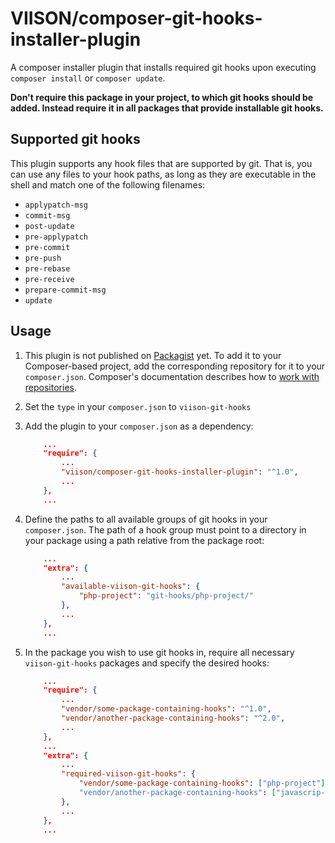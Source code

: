 # VIISON/composer-git-hooks-installer-plugin
A composer installer plugin that installs required git hooks upon executing `composer install` or `composer update`.

**Don't require this package in your project, to which git hooks should be added. Instead require it in all packages that provide installable git hooks.**

## Supported git hooks

This plugin supports any hook files that are supported by git. That is, you can use any files to your hook paths, as long as they are executable in the shell and match one of the following filenames:

* `applypatch-msg`
* `commit-msg`
* `post-update`
* `pre-applypatch`
* `pre-commit`
* `pre-push`
* `pre-rebase`
* `pre-receive`
* `prepare-commit-msg`
* `update`

## Usage

1. This plugin is not published on [Packagist](https://packagist.org/) yet. To add it to your Composer-based project, add the corresponding repository for it to your `composer.json`. Composer's documentation describes how to [work with repositories](https://getcomposer.org/doc/05-repositories.md#vcs).
2. Set the `type` in your `composer.json` to `viison-git-hooks`
3. Add the plugin to your `composer.json` as a dependency:

    ```json
        ...
        "require": {
            ...
            "viison/composer-git-hooks-installer-plugin": "^1.0",
            ...
        },
        ...
    ```

4. Define the paths to all available groups of git hooks in your `composer.json`. The path of a hook group must point to a directory in your package using a path relative from the package root:

    ```json
        ...
        "extra": {
            ...
            "available-viison-git-hooks": {
                "php-project": "git-hooks/php-project/"
            },
            ...
        },
        ...
    ```

5. In the package you wish to use git hooks in, require all necessary `viison-git-hooks` packages and specify the desired hooks:

    ```json
        ...
        "require": {
            ...
            "vendor/some-package-containing-hooks": "^1.0",
            "vendor/another-package-containing-hooks": "^2.0",
            ...
        },
        ...
        "extra": {
            ...
            "required-viison-git-hooks": {
                "vendor/some-package-containing-hooks": ["php-project"]
                "vendor/another-package-containing-hooks": ["javascrip-project", "spell-checker"]
            },
            ...
        },
        ...
    ```
